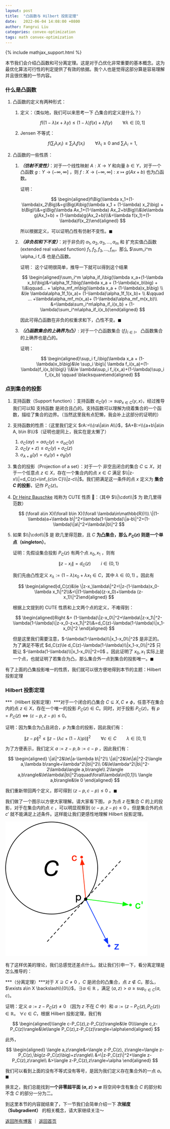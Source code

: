 ```yaml
---
layout: post
title:  "凸函数与 Hilbert 投影定理"
date:   2022-06-04 14:08:00 +0800
author: Fangrui Liu
categories: convex-optimization
tags: math convex-optimization
---
```


{% include mathjax_support.html %}

本节我们会介绍凸函数和可分离定理。这是对于凸优化非常重要的基本概念。这为最优化算法可行性的判定提供了有效的依据。我个人也是觉得这部分算是容易理解并且很优雅的一节内容。
<!--more-->

### 什么是凸函数

1. 凸函数的定义有两种形式：
    1. 定义：（类似地，我们可以来思考一下 凸集合的定义是什么？）
        
        $$
        f\Big((1-\lambda)x+\lambda y\Big) \le (1-\lambda)f(x) + \lambda f(y)\qquad \forall \lambda\in[0,1]
        $$
        
    2. Jensen 不等式：
        
        $$
        f(\sum_i\lambda_ix_i) \le \sum_i\lambda_if(x_i)\qquad\forall \lambda_i\ge0 \text{ and } \sum_i\lambda_i=1, 
        $$
        
2. 凸函数的一些性质：
    1. ***（仿射不变性）***：对于一个线性映射 $A:X\to Y$ 和向量 $b\in Y$，对于一个凸函数 $g:Y\to(-\infty,\infty]$ ，则 $f:X\to (-\infty,\infty]:x\mapsto g(Ax+b)$  也为凸函数。
        
        证明：
        
        $$
        \begin{aligned}f\Big(\lambda x_1+(1-\lambda)x_2\Big)&=g\Big(A\big(\lambda x_1 + (1-\lambda) x_2\big) + b\Big)\\&=g\Big(\lambda Ax_1+(1-\lambda) Ax_2+b\Big)\\&\le\lambda g(Ax_1+b) + (1-\lambda)g(Ax_2+b)\\&=\lambda f(x_1)+(1-\lambda)f(x_2)\end{aligned}
        $$
        
        所以根据定义，可以证明凸性有仿射不变性。$\blacksquare$
        
    2. ***（非负权和下不变）***：对于非负的 $\alpha_1,\alpha_2,\alpha_3,...,\alpha_m$ 和 扩充实值凸函数 (extended real valued function) $f_1,f_2,f_3,...,f_m$，那么 $\sum_i^m \alpha_i f_i$ 也是凸函数。
        
        证明： 这个证明很简单，推导一下就可以得到这个结果
        
        $$
        \begin{aligned}\sum_i^m \alpha_if_i\big(\lambda x_a+(1-\lambda x_b)\big)&=\alpha_1f_1\big(\lambda x_a + (1-\lambda)x_b\big) + \\&\qquad... + \alpha_mf_m\big(\lambda x_a + (1-\lambda)x_b\big) \\ &\le \lambda\alpha_1f_1(x_a)+ (1-\lambda)\alpha_1f_1(x_b)+ \\ &\qquad ... +\lambda\alpha_mf_m(x_a)+ (1-\lambda)\alpha_mf_m(x_b)\\ &=\lambda\sum_i^m\alpha_if_i(x_b) + (1-\lambda)\sum_i^m\alpha_if_i(x_b)\end{aligned}
        $$
        
        因此可得凸函数在非负的权重求和下，凸性不变。$\blacksquare$
        
    3. ***（凸函数集合的上确界为凸）***: 对于一个凸函数集合 $(f_i)_{i\in I}$， 凸函数集合的上确界也是凸的。
        
        证明：
        
        $$
        \begin{aligned}\sup_i f_i\big(\lambda x_a + (1-\lambda)x_b\big)&\le \sup_i \big\{ \lambda f_i(x_a)+(1-\lambda)f_i(x_b)\big\} \\&\le \lambda\sup_i f_i(x_a)+(1-\lambda)\sup_i f_i(x_b) \qquad \blacksquare\end{aligned}
        $$
        
    

### 点到集合的投影

1. 支持函数（Support function）：支持函数  $\sigma_C(y):=sup_{x\in C}\langle y,x\rangle$，经过推导我们可以知 支持函数 是闭合且凸的。支持函数可以理解为绕着集合的一个函数，描绘了集合的边界。（当然这里我有点犯懒，我会补上这部分的证明的）
2. 支持函数的性质：（这里我们定义 $rA:=\\{ra\|a\in A\\}$，$A+B:=\\{a+b\|a\in A, b\in B\\}$（证明也是同上，我实在是太懒了）
    1. $\sigma_C(\alpha y) = \alpha\sigma_C(y)=\sigma_{\alpha C}(y)$
    2. $\sigma_C(y+z)\le\sigma_C(y)+\sigma_C(z)$
    3. $\sigma_{A+B}(y) = \sigma_A(y)+\sigma_B(y)$
3. 集合的投影（Projection of a set）：对于一个 非空且闭合的集合 $C\subseteq X$，对于一个任意点 $z\in X$，存在一个集合内的点 $x\in C$ 满足 $\\|z-x\\|=d_C(z)=\inf_{c\in C}\\|z-c\\|$。我们把满足这一条件的点 $x$ 定义为 **集合 $C$ 的投影**，记作  $P_C(z)$。
4. [Dr Heinz Bauschke](https://scholar.google.com.hk/citations?user=UOm9p_AAAAAJ&hl=en&oi=ao) 戏称为 CUTE 性质 🤣：（其中 $\\|\cdot\\|$ 为 欧几里得范数）
    
    $$
    (\forall a\in X)(\forall b\in X)(\forall \lambda\in\mathbb{R})\\\ \|(1-\lambda)a+\lambda b\|^2+\lambda(1-\lambda)\|a-b\|^2=(1-\lambda)\|a\|^2+\lambda\|b\|^2
    $$
    
5. 如果 $\\|\cdot\\|$  是 欧几里得范数，且 $C$ **为凸集合，那么 $P_C(z)$ 则是一个单点（singleton）**。
    
    证明：先假设集合投影 $P_C(z)$ 有两个点 $x_0,x_1$ ，则有
    
    $$
    \begin{equation}\|z-x_i\|=d_C(z) \qquad i\in\{0,1\} \end{equation}
    $$
    
    我们先由凸性定义 $x_\lambda := (1-\lambda)x_0+\lambda x_1 \in C$，其中 $\lambda\in(0,1)$ 。因此有
    
    $$
    \begin{aligned}d_C(z)&\le \|z-x_\lambda\|^2=\|z-(1-\lambda)x_0-\lambda x_1\|^2\\&=\|(1-\lambda)(z-x_0)+\lambda (z-x_1)\|^2\end{aligned}
    $$
    
    根据上文提到的 CUTE 性质和上文两个点的定义，不难得到：
    
    $$
    \begin{aligned}Right &= (1-\lambda)\|z-x_0\|^2+\lambda\|z-x_1\|^2-\lambda(1-\lambda)\|z-x_0-z+x_1\|^2\\&=d_C(z)-\lambda(1-\lambda)\|x_1-x_0\|^2 \end{aligned}
    $$
    
    但是这里我们需要注意，$-\lambda(1-\lambda)\\|x_1-x_0\\|^2$ 是非正的。为了满足不等式  $d_C(z)\le d_C(z)-\lambda(1-\lambda)\\|x_1-x_0\\|^2$  只能让 $-\lambda(1-\lambda)\\|x_1-x_0\\|^2=0$ 。因此证明了 $x_0,x_1$ 实际上是一个点，也就证明了若集合为凸，那么集合外一点到集合的投影唯一。$\blacksquare$
    

有了上面的凸集投影唯一的性质，我们就可以很方便地得到本节的主题：Hilbert 投影定理

### Hilbert 投影定理

***（Hilbert 投影定理）***对于一个闭合的凸集合 $C\subseteq X,C\ne\phi$，任意不在集合内的点 $z\in X$，存在一个唯一的投影 $P_C(z)\in C$。同时，对于投影 $P_C(z)$，有 $p=P_C(z)\Leftrightarrow \langle c-p, z - p\rangle\le0$。

证明：因为集合为凸且闭合，$p$  为集合的投影，因此我们有：

$$
\|z-p\|^2\le\|z-\big(\lambda c + (1-\lambda)p\big)\|^2 \qquad \forall c\in C \qquad \lambda \in [0,1]
$$

为了方便表示，我们定义 $a:=z-p,b:=c-p$ ，因此我们有：

$$
\begin{aligned}
\|a\|^2&\le\|a-\lambda b\|^2\\
\|a\|^2&\le\|a\|^2-2\langle a,\lambda b\rangle+\lambda^2\|b\|^2\\
0&\le\lambda^2\|b\|^2-2\lambda\langle a,b\rangle\\
2\langle a,b\rangle&\le\lambda\|b\|^2\qquad\forall\lambda\in[0,1]\\
\langle a,b\rangle&\le 0
\end{aligned}
$$

我们重新带回两个定义，即可得到 $\langle z-p,c-p\rangle\le0$ 。$\blacksquare$

我们做了一个图示以方便大家理解。请大家看下图， $p$ 为点  $z$ 在集合 $C$ 的上的投影，对于在集合内的点 $c$ ，可以明显观察到 $\langle c-p, z - p\rangle\le0$ 。但是集合外的点 $c'$ 就不能满足上述条件。这样能让我们更感性地理解 Hilbert 投影定理。

![Hilbert Theorem](/imgs/hilbert.png)

有了这样优美的理论，我们总感觉还差点什么。就让我们引申一下，看分离定理是怎么推导的：

***（分离定理）***对于 $X\supseteq C \ne 0$ ，$C$ 是闭合的凸集合，点 $z\notin C$。那么， $\exists a\in X \backslash\\{0\\}$，$\exists\alpha\in\mathbb{R}$ ，满足 $\langle a,z\rangle>\alpha\ge\sup_{c\in C}\langle a,c\rangle$。

证明：定义 $a:=z-P_C(z)\ne0$ （因为 $z$ 不在 $C$ 中）和 $\alpha:=\langle z-P_C(z), P_C(z)\rangle\in\mathbb{R}$。 $\forall c\in C$，根据 Hilbert 投影定理，我们有

$$
\begin{aligned}\langle c-P_C(z),z-P_C(z)\rangle&\le 0\\\langle c,z-P_C(z)\rangle&\le\langle P_C(z),z-P_C(z)\rangle=\alpha\end{aligned}
$$

此外，

$$
\begin{aligned}
\langle a,z\rangle&=\langle z-P_C(z), z\rangle=\langle z-P_C(z),\big(z-P_C(z)\big)+z\rangle\\
&=\|z-P_C(z)\|^2+\langle z-P_C(z),z\rangle\\
&>\langle z-P_C(z),z\rangle=\alpha
\end{aligned}
$$

我们可以看到上面的没有不等式没有等号，是因为我们定义存在集合外的一点 $a$。$\blacksquare$

换言之，我们总能找到**一个非零超平面 $\langle a,z\rangle>\alpha$** 将空间中含有集合 $C$ 的部分和不含 $C$ 的部分一分为二。

到这里本节的内容就结束了，下一节我们会简单介绍一下 **次梯度（Subgradient）** 的相关概念，请大家继续关注～

[返回所有博客](/blog.html) ｜ [返回首页](/)